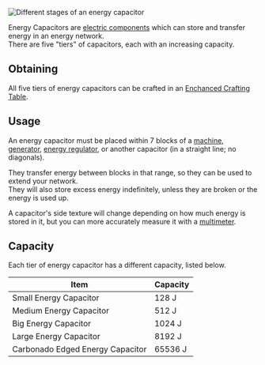 ![Different stages of an energy capacitor](https://raw.githubusercontent.com/TheBusyBiscuit/Slimefun4-Wiki/master/images/item-capacitor.gif)

Energy Capacitors are [electric components](https://github.com/Slimefun/Slimefun4/wiki/Electric-Machines) which can store and transfer energy in an energy network.<br>
There are five "tiers" of capacitors, each with an increasing capacity.

## Obtaining
All five tiers of energy capacitors can be crafted in an [Enchanced Crafting Table](https://github.com/Slimefun/Slimefun4/wiki/Enhanced-Crafting-Table).

## Usage
An energy capacitor must be placed within 7 blocks of a [machine](https://github.com/Slimefun/Slimefun4/wiki/Electric-Machines#Machines), [generator](https://github.com/Slimefun/Slimefun4/wiki/Electric-Machines#Energy-generation), [energy regulator](https://github.com/Slimefun/Slimefun4/wiki/Energy-Regulator), or another capacitor (in a straight line; no diagonals).

They transfer energy between blocks in that range, so they can be used to extend your network.<br>
They will also store excess energy indefinitely, unless they are broken or the energy is used up.

A capacitor's side texture will change depending on how much energy is stored in it, but you can more accurately measure it with a [multimeter](https://github.com/Slimefun/Slimefun4/wiki/Multimeter).

## Capacity
Each tier of energy capacitor has a different capacity, listed below.

| Item | Capacity |
| ---- | -------- |
| Small Energy Capacitor | 128 J |
| Medium Energy Capacitor | 512 J |
| Big Energy Capacitor | 1024 J |
| Large Energy Capacitor | 8192 J |
| Carbonado Edged Energy Capacitor | 65536 J |
